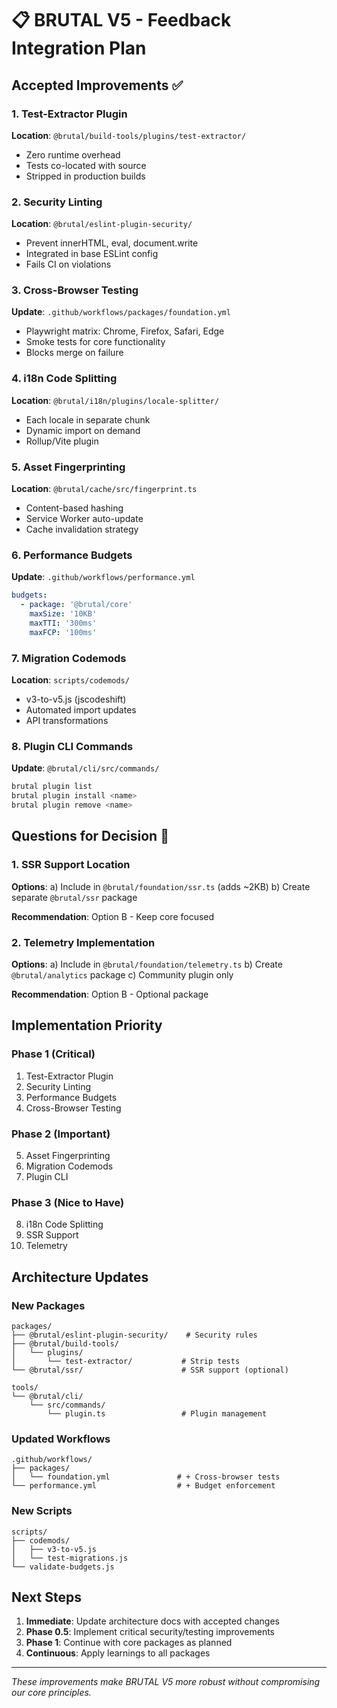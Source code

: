# 📋 BRUTAL V5 - Feedback Integration Plan

## Accepted Improvements ✅

### 1. Test-Extractor Plugin
**Location**: `@brutal/build-tools/plugins/test-extractor/`
- Zero runtime overhead
- Tests co-located with source
- Stripped in production builds

### 2. Security Linting
**Location**: `@brutal/eslint-plugin-security/`
- Prevent innerHTML, eval, document.write
- Integrated in base ESLint config
- Fails CI on violations

### 3. Cross-Browser Testing
**Update**: `.github/workflows/packages/foundation.yml`
- Playwright matrix: Chrome, Firefox, Safari, Edge
- Smoke tests for core functionality
- Blocks merge on failure

### 4. i18n Code Splitting
**Location**: `@brutal/i18n/plugins/locale-splitter/`
- Each locale in separate chunk
- Dynamic import on demand
- Rollup/Vite plugin

### 5. Asset Fingerprinting
**Location**: `@brutal/cache/src/fingerprint.ts`
- Content-based hashing
- Service Worker auto-update
- Cache invalidation strategy

### 6. Performance Budgets
**Update**: `.github/workflows/performance.yml`
```yaml
budgets:
  - package: '@brutal/core'
    maxSize: '10KB'
    maxTTI: '300ms'
    maxFCP: '100ms'
```

### 7. Migration Codemods
**Location**: `scripts/codemods/`
- v3-to-v5.js (jscodeshift)
- Automated import updates
- API transformations

### 8. Plugin CLI Commands
**Update**: `@brutal/cli/src/commands/`
```bash
brutal plugin list
brutal plugin install <name>
brutal plugin remove <name>
```

## Questions for Decision 🤔

### 1. SSR Support Location
**Options**:
a) Include in `@brutal/foundation/ssr.ts` (adds ~2KB)
b) Create separate `@brutal/ssr` package

**Recommendation**: Option B - Keep core focused

### 2. Telemetry Implementation
**Options**:
a) Include in `@brutal/foundation/telemetry.ts`
b) Create `@brutal/analytics` package
c) Community plugin only

**Recommendation**: Option B - Optional package

## Implementation Priority

### Phase 1 (Critical)
1. Test-Extractor Plugin
2. Security Linting
3. Performance Budgets
4. Cross-Browser Testing

### Phase 2 (Important)
5. Asset Fingerprinting
6. Migration Codemods
7. Plugin CLI

### Phase 3 (Nice to Have)
8. i18n Code Splitting
9. SSR Support
10. Telemetry

## Architecture Updates

### New Packages
```
packages/
├── @brutal/eslint-plugin-security/    # Security rules
├── @brutal/build-tools/
│   └── plugins/
│       └── test-extractor/           # Strip tests
└── @brutal/ssr/                      # SSR support (optional)

tools/
└── @brutal/cli/
    └── src/commands/
        └── plugin.ts                 # Plugin management
```

### Updated Workflows
```
.github/workflows/
├── packages/
│   └── foundation.yml               # + Cross-browser tests
└── performance.yml                  # + Budget enforcement
```

### New Scripts
```
scripts/
├── codemods/
│   ├── v3-to-v5.js
│   └── test-migrations.js
└── validate-budgets.js
```

## Next Steps

1. **Immediate**: Update architecture docs with accepted changes
2. **Phase 0.5**: Implement critical security/testing improvements
3. **Phase 1**: Continue with core packages as planned
4. **Continuous**: Apply learnings to all packages

---

*These improvements make BRUTAL V5 more robust without compromising our core principles.*